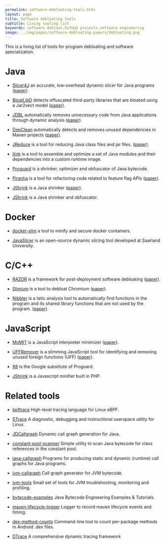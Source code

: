```yaml
---
permalink: software-debloating-tools.html
layout: page
title: Software debloating tools
subtitle: Living tooling list
keywords: software debloat,GitHub projects,software engineering
image: ../img/pages/software-debloating-papers/debloating.png
---
```


<!-- Carbon ads -->
<div class="cesarcarbon">
   <script async type="text/javascript" src="//cdn.carbonads.com/carbon.js?serve=CESI52JM&placement=wwwcesarsotovaleronet" id="_carbonads_js"></script>
</div>

This is a living list of tools for program debloating and software specialization.

# Java


- <a href="https://bit.ly/2WFALXf"><i class="fab fa-github"></i></a> [Slicer4J](https://github.com/resess/Slicer4J) an accurate, low-overhead dynamic slicer for Java programs ([paper](https://people.ece.ubc.ca/mjulia/publications/Slicer4J_2021.pdf)).

- <a href="https://bit.ly/2WFALXf"><i class="fab fa-github"></i></a> [BloatLibD](https://bit.ly/2WFALXfl) detects offuscated third-party libraries that are bloated using a Jar2vect model ([paper](https://www.scitepress.org/Papers/2021/104594/104594.pdf)).
   
- <a href="https://github.com/castor-software/jdbl"><i class="fab fa-github"></i></a> [JDBL](https://castor-software.github.io/jdbl) automatically removes unnecessary code from Java applications through dynamic analysis ([paper](https://arxiv.org/pdf/2008.08401.pdf)).

- <a href="https://github.com/castor-software/depclean"><i class="fab fa-github"></i></a> [DepClean](https://github.com/castor-software/depclean) automatically detects and removes unused dependencies in Maven projects ([paper](https://link.springer.com/article/10.1007/s10664-020-09914-8)).

- <a href="https://github.com/ucla-pls/jreduce"><i class="fab fa-github"></i></a> [JReduce](https://github.com/ucla-pls/jreduce) is a tool for reducing Java class files and jar files. ([paper](https://dl.acm.org/doi/pdf/10.1145/3338906.3338956)).

- <a href="https://github.com/apache/maven-jlink-plugin"><i class="fab fa-github"></i></a> [jlink](https://www.baeldung.com/jlink) is a tool to assemble and optimize a set of Java modules and their dependencies into a custom runtime image.

- <a href="https://github.com/Guardsquare/proguard"><i class="fab fa-github"></i></a> [Proguard](https://www.guardsquare.com/en/products/proguard) is a shrinker, optimizer and obfuscator of Java bytecode.

- <a href="https://github.com/uber/piranha"><i class="fab fa-github"></i></a> [Piranha](https://github.com/uber/piranha) is a tool for refactoring code related to feature flag APIs  ([paper](https://dl.acm.org/doi/abs/10.1145/3377813.3381350)).

- [JShrink](https://figshare.com/articles/software/JShrink_Artifact/12435542) is a Java shrinker ([paper](https://dl.acm.org/doi/pdf/10.1145/3368089.3409738)).
  
- [JShrink](http://www.e-t.com/jshrink.html) is a Java shrinker and obfuscator.


# Docker

- <a href="https://github.com/docker-slim/docker-slim"><i class="fab fa-github"></i></a> [docker-slim](https://dockersl.im/) a tool to minify and secure docker containers.

- <a href="https://github.com/jon-bell/javaslicer"><i class="fab fa-github"></i></a> [JavaSlicer](https://github.com/jon-bell/javaslicer) is an open-source dynamic slicing tool developed at Saarland University.

# C/C++

- <a href="https://github.com/cxreet/razor"><i class="fab fa-github"></i></a> [RAZOR](https://github.com/cxreet/razor) is a framework for post-deployment software debloating ([paper](https://www.usenix.org/system/files/sec19-qian.pdf)).
  
- <a href="https://github.com/cxreet/Slimium"><i class="fab fa-github"></i></a> [Slimium](https://github.com/cxreet/Slimium) is a tool to debloat Chromium ([paper](https://dl.acm.org/doi/pdf/10.1145/3372297.3417866)).

- [Nibbler](https://gitlab.com/brown-ssl/libfilter) is a tatic analysis tool to automatically find functions in the program and its shared library functions that are not used by the program. ([paper](https://dl.acm.org/doi/pdf/10.1145/3414997)).


# JavaScript

- <a href="https://github.com/moar82/jMetalPy"><i class="fab fa-github"></i></a> [MoMIT](https://github.com/moar82/jMetalPy) is a JavaScript interpreter minimizer ([paper](https://ieeexplore.ieee.org/document/8966499)).

- <a href="https://github.com/hcvazquez/UFFRemover"><i class="fab fa-github"></i></a> [UFFRemover](https://github.com/hcvazquez/UFFRemover) is a slimming JavaScript tool for identifying and removing unused foreign functions (UFF) ([paper](https://www.sciencedirect.com/science/article/abs/pii/S0950584918302210)).

- <a href="https://r8.googlesource.com/r8"><i class="fab fa-github"></i></a> [R8](https://r8.googlesource.com/r8) is the Google substitute of Proguard.

- <a href="https://github.com/tedious/JShrink"><i class="fab fa-github"></i></a> [JShrink](https://github.com/tedious/JShrink) is a Javascript minifier built in PHP.

# Related tools

- <a href="https://github.com/iovisor/bpftrace"><i class="fab fa-github"></i></a> [bpftrace](https://github.com/iovisor/bpftrace) High-level tracing language for Linux eBPF.

- <a href="https://github.com/strace/strace"><i class="fab fa-github"></i></a> [STrace](https://strace.io/)  A diagnostic, debugging and instructional userspace utility for Linux.

- <a href="https://github.com/dkarv/jdcallgraph"><i class="fab fa-github"></i></a> [JDCallgraph](https://github.com/dkarv/jdcallgraph) Dynamic call graph generation for Java. 

- <a href="https://github.com/jenkinsci/constant-pool-scanner"><i class="fab fa-github"></i></a> [constant-pool-scanner](https://github.com/jenkinsci/constant-pool-scanner) Simple utility to scan Java bytecode for class references in the constant pool.

- <a href="https://github.com/gousiosg/java-callgraph"><i class="fab fa-github"></i></a> [java-callgraph](https://github.com/gousiosg/java-callgraph) Programs for producing static and dynamic (runtime) call graphs for Java programs.

- <a href="https://github.com/axt/jvm-callgraph"><i class="fab fa-github"></i></a> [jvm-callgraph](https://github.com/axt/jvm-callgraph) Call graph generator for JVM bytecode.

- <a href="https://github.com/aragozin/jvm-tools"><i class="fab fa-github"></i></a> [jvm-tools](https://github.com/aragozin/jvm-tools) Small set of tools for JVM troublshooting, monitoring and profiling. 

- <a href="https://github.com/jon-bell/bytecode-examples"><i class="fab fa-github"></i></a> [bytecode-examples](https://github.com/jon-bell/bytecode-examples) Java Bytecode Engineering Examples & Tutorials.

- <a href="https://github.com/jon-bell/maven-lifecycle-logger"><i class="fab fa-github"></i></a> [maven-lifecycle-logger](https://github.com/jon-bell/maven-lifecycle-logger) Logger to record maven lifecycle events and timing.

- <a href="https://github.com/mihaip/dex-method-counts"><i class="fab fa-github"></i></a> [dex-method-counts](https://github.com/mihaip/dex-method-counts) Command-line tool to count per-package methods in Android .dex files.
  
- [DTrace](http://dtrace.org/guide/preface.html#preface) A comprehensive dynamic tracing framework
